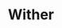 ---
title: "Wither"
draft: false
category: "High Performance"
weight: 2

product:
  id: "wither"
  name: "Wither"
  price: "16.80"

  customFields:
    - name: "RAM"
      type: "readonly"
      value: "4 GiB"

    - name: "STORAGE"
      type: "readonly"
      value: "40 GiB"

    - name: "nodemodel"
      type: "hidden"
      value: "m3"

    - name: "DATABASES"
      type: "readonly"
      value: 4

    - name: "SNAPSHOTS"
      type: "readonly"
      value: 20
      
    - name: "PANEL USERS"
      type: "readonly"
      value: 50
      
    - name: "SERVER TYPE"
      options: "vanilla|paper|fabric|spongevanilla|forge"


  selectedPlan: "monthly-plan"

  availablePlans:
    - id: "monthly-plan"
      name: "Monthly Subscription"
      frequency: "monthly"
      interval: 1
      itemPrice: 16.80
---